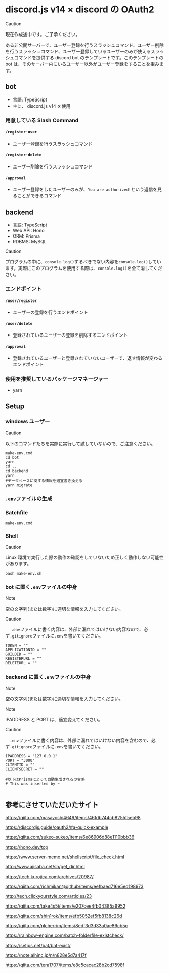 # discord.js v14 × discord の OAuth2

> [!CAUTION]
> 現在作成途中です。ご了承ください。

ある非公開サーバーで、ユーザー登録を行うスラッシュコマンド、ユーザー削除を行うスラッシュコマンド、ユーザー登録しているユーザーのみが使えるスラッシュコマンドを提供する discord bot のテンプレートです。このテンプレートの bot は、そのサーバー内にいるユーザー以外がユーザー登録をすることを拒みます。

## bot

-   言語: TypeScript
-   主に、 discord.js v14 を使用

### 用意している Slash Command

#### `/register-user`

-   ユーザー登録を行うスラッシュコマンド

#### `/register-delete`

-   ユーザー削除を行うスラッシュコマンド

#### `/approval`

-   ユーザー登録をしたユーザーのみが、`You are authorized!`という返信を見ることができるコマンド

## backend

-   言語: TypeScript
-   Web API: Hono
-   ORM: Prisma
-   RDBMS: MySQL

> [!CAUTION]
> プログラムの中に、`console.log()`するべきでない内容を`console.log()`しています。実際にこのプログラムを使用する際は、`console.log()`を全て消してください。

### エンドポイント

#### `/user/register`

-   ユーザーの登録を行うエンドポイント

#### `/user/delete`

-   登録されているユーザーの登録を削除するエンドポイント

#### `/approval`

-   登録されているユーザーと登録されていないユーザーで、返す情報が変わるエンドポイント

### 使用を推奨しているパッケージマネージャー

-   yarn

## Setup

### windows ユーザー

> [!CAUTION]
> 以下のコマンドたちを実際に実行して試していないので、ご注意ください。

```batch
make-env.cmd
cd bot
yarn
cd ..
cd backend
yarn
#データベースに関する情報を適宜書き換える
yarn migrate
```

### `.env`ファイルの生成

### Batchfile

```batch
make-env.cmd
```

### Shell

> [!CAUTION]
> Linux 環境で実行した際の動作の確認をしていないため正しく動作しない可能性があります。

```shell
bash make-env.sh
```

### bot に置く`.env`ファイルの中身

> [!NOTE]
> 空の文字列(または数字)に適切な情報を入力してください。

> [!CAUTION]
> 　 `.env`ファイルに書く内容は、外部に漏れてはいけない内容なので、必ず`.gitignore`ファイルに`.env`を書いてください。

```.env
TOKEN = ""
APPLICATIONID = ""
GUILDID = ""
REGISTERURL = ""
DELETEURL = ""

```

### backend に置く`.env`ファイルの中身

> [!NOTE]
> 空の文字列(または数字)に適切な情報を入力してください。

> [!NOTE]
> IPADDRESS と PORT は、適宜変えてください。

> [!CAUTION]
> 　`.env`ファイルに書く内容は、外部に漏れてはいけない内容を含むので、必ず`.gitignore`ファイルに`.env`を書いてください。

```.env
IPADDRESS = "127.0.0.1"
PORT = "3000"
CLIENTID = ""
CLIENTSECRET = ""

#以下はPrismaによって自動生成されるの省略
# This was inserted by ~


```

## 参考にさせていただいたサイト

https://qiita.com/masayoshi4649/items/46fdb744cb8255f5eb98

https://discordjs.guide/oauth2/#a-quick-example

https://qiita.com/sukeo-sukeo/items/6e86906d88e1110bbb36

https://hono.dev/top

https://www.server-memo.net/shellscript/file_check.html

http://www.ajisaba.net/sh/get_dir.html

https://tech.kurojica.com/archives/20987/

https://qiita.com/richmikan@github/items/eefbaed716e5ed198973

http://tech.clickyourstyle.com/articles/23

https://qiita.com/take4s5i/items/e207cee4fb04385a9952

https://qiita.com/shin1rok/items/efb5052ef5fb8138c26d

https://qiita.com/plcherrim/items/8edf3d3d33a0ae86cb5c

https://rainbow-engine.com/batch-folderfile-existcheck/

https://setips.net/bat/bat-exist/

https://note.alhinc.jp/n/n828e5d7a417f

https://qiita.com/tera1707/items/e8c5cacac28b2cd7598f
